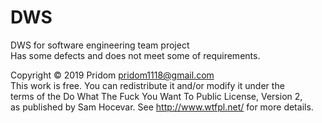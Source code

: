# DWS
DWS for software engineering team project  
Has some defects and does not meet some of requirements.


Copyright © 2019 Pridom <pridom1118@gmail.com>  
This work is free. You can redistribute it and/or modify it under the  
terms of the Do What The Fuck You Want To Public License, Version 2,  
as published by Sam Hocevar. See http://www.wtfpl.net/ for more details.  
